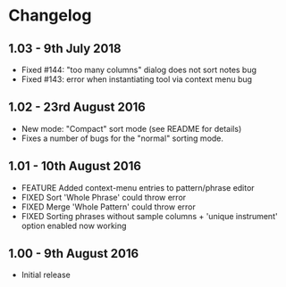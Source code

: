 # Changelog

## 1.03 - 9th July 2018

- Fixed #144: "too many columns" dialog does not sort notes bug
- Fixed #143: error when instantiating tool via context menu bug

## 1.02 - 23rd August 2016

- New mode: "Compact" sort mode (see README for details)
- Fixes a number of bugs for the "normal" sorting mode.

## 1.01 - 10th August 2016

- FEATURE Added context-menu entries to pattern/phrase editor 
- FIXED Sort 'Whole Phrase' could throw error
- FIXED Merge 'Whole Pattern' could throw error
- FIXED Sorting phrases without sample columns + 'unique instrument' option enabled now working

## 1.00 - 9th August 2016

- Initial release
